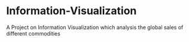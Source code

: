 # Information-Visualization
A Project on Information Visualization which analysis the global sales of different commodities
